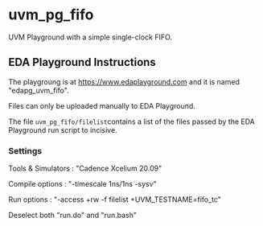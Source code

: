 # uvm_pg_fifo

UVM Playground with a simple single-clock FIFO.



## EDA Playground Instructions

The playgroung is at https://www.edaplayground.com and it is named "edapg_uvm_fifo".

Files can only be uploaded manually to EDA Playground.

The file `uvm_pg_fifo/filelist`contains a list of the files passed by the EDA Playground run script to incisive.

### Settings

Tools & Simulators : "Cadence Xcelium 20.09"

Compile options : "-timescale 1ns/1ns -sysv"

Run options : "-access +rw -f filelist +UVM_TESTNAME=fifo_tc"

Deselect both "run.do" and "run.bash"
